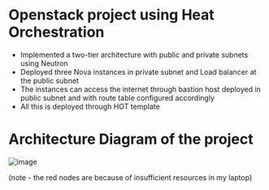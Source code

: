 # Openstack project using Heat Orchestration
- Implemented a two-tier architecture with public and private subnets using Neutron
- Deployed three Nova instances in private subnet and Load balancer at the public subnet
- The instances can access the internet through bastion host deployed in public subnet and with route table configured accordingly
- All this is deployed through HOT template

# Architecture Diagram of the project
![image](https://github.com/Krishks369/Loadbalancer-on-openstack/assets/71367204/d5991fbc-06c5-495b-bd2a-4426a809526a)

(note - the red nodes are because of insufficient resources in my laptop)
